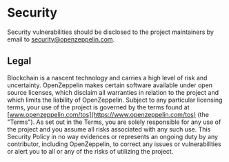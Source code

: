 # Security

Security vulnerabilities should be disclosed to the project maintainers by email to <security@openzeppelin.com>.

## Legal

Blockchain is a nascent technology and carries a high level of risk and uncertainty. OpenZeppelin makes certain software available under open source licenses, which disclaim all warranties in relation to the project and which limits the liability of OpenZeppelin. Subject to any particular licensing terms, your use of the project is governed by the terms found at [www.openzeppelin.com/tos](https://www.openzeppelin.com/tos) (the "Terms"). As set out in the Terms, you are solely responsible for any use of the project and you assume all risks associated with any such use. This Security Policy in no way evidences or represents an ongoing duty by any contributor, including OpenZeppelin, to correct any issues or vulnerabilities or alert you to all or any of the risks of utilizing the project.